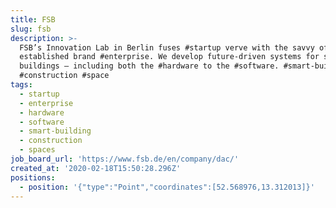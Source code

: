 ```yaml
---
title: FSB
slug: fsb
description: >-
  FSB’s Innovation Lab in Berlin fuses #startup verve with the savvy of an
  established brand #enterprise. We develop future-driven systems for smart
  buildings – including both the #hardware to the #software. #smart-building
  #construction #space
tags:
  - startup
  - enterprise
  - hardware
  - software
  - smart-building
  - construction
  - spaces
job_board_url: 'https://www.fsb.de/en/company/dac/'
created_at: '2020-02-18T15:50:28.296Z'
positions:
  - position: '{"type":"Point","coordinates":[52.568976,13.312013]}'
---
```


